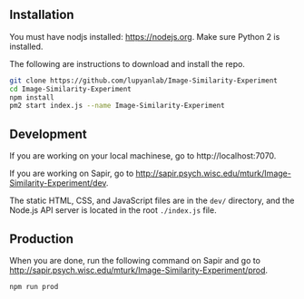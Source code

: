 ## Installation

You must have nodjs installed: https://nodejs.org. Make sure Python 2 is installed.

The following are instructions to download and install the repo.

```sh
git clone https://github.com/lupyanlab/Image-Similarity-Experiment   
cd Image-Similarity-Experiment  
npm install
pm2 start index.js --name Image-Similarity-Experiment   
```

## Development

If you are working on your local machinese, go to http://localhost:7070.

If you are working on Sapir, go to http://sapir.psych.wisc.edu/mturk/Image-Similarity-Experiment/dev.

The static HTML, CSS, and JavaScript files are in the `dev/` directory, and the Node.js API server is located in the root `./index.js` file.

## Production

When you are done, run the following command on Sapir and go to http://sapir.psych.wisc.edu/mturk/Image-Similarity-Experiment/prod.

```sh
npm run prod
```
